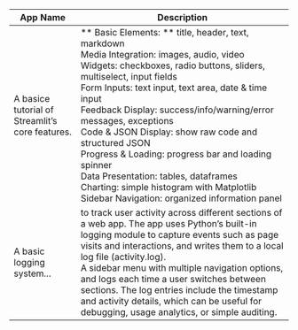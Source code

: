 | **App Name** | **Description** |
| --- | --- |
| A basice tutorial of Streamlit’s core features.| ** Basic Elements: **  title, header, text, markdown <br> Media Integration: images, audio, video <br> Widgets: checkboxes, radio buttons, sliders, multiselect, input fields <br> Form Inputs: text input, text area, date & time input <br> Feedback Display: success/info/warning/error messages, exceptions <br> Code & JSON Display: show raw code and structured JSON <br> Progress & Loading: progress bar and loading spinner <br> Data Presentation: tables, dataframes <br> Charting: simple histogram with Matplotlib <br> Sidebar Navigation: organized information panel|
| A basic logging system... | to track user activity across different sections of a web app. The app uses Python’s built-in logging module to capture events such as page visits and interactions, and writes them to a local log file (activity.log). <br> A sidebar menu with multiple navigation options, and logs each time a user switches between sections. The log entries include the timestamp and activity details, which can be useful for debugging, usage analytics, or simple auditing.|


